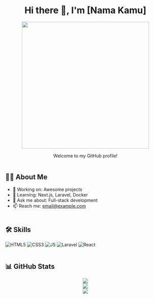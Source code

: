 <h1 align="center">Hi there 👋, I'm [Nama Kamu]</h1>

<p align="center">
  <img src="https://media.giphy.com/media/qgQUggAC3Pfv687qPC/giphy.gif" width="400"/>
</p>

<p align="center">
  Welcome to my GitHub profile!
</p>

<!-- RGB Divider -->
<p align="center">
  <img src="https://i.imgur.com/V5gGJ2P.gif" width="100%" height="3px" />
</p>

## 👨‍💻 About Me
- 🔭 Working on: Awesome projects
- 🌱 Learning: Next.js, Laravel, Docker
- 💬 Ask me about: Full-stack development
- 📫 Reach me: email@example.com

<!-- RGB Divider -->
<p align="center">
  <img src="https://i.imgur.com/V5gGJ2P.gif" width="100%" height="3px" />
</p>

## 🛠️ Skills
![HTML5](https://img.shields.io/badge/HTML5-E34F26?style=for-the-badge&logo=html5&logoColor=white)
![CSS3](https://img.shields.io/badge/CSS3-1572B6?style=for-the-badge&logo=css3&logoColor=white)
![JS](https://img.shields.io/badge/JavaScript-F7DF1E?style=for-the-badge&logo=javascript&logoColor=black)
![Laravel](https://img.shields.io/badge/Laravel-FF2D20?style=for-the-badge&logo=laravel&logoColor=white)
![React](https://img.shields.io/badge/React-20232A?style=for-the-badge&logo=react&logoColor=61DAFB)

<!-- RGB Divider -->
<p align="center">
  <img src="https://i.imgur.com/V5gGJ2P.gif" width="100%" height="3px" />
</p>

## 📊 GitHub Stats

<p align="center">
  <img src="https://github-readme-stats.vercel.app/api?username=your-username&show_icons=true&theme=radical" />
  <br/>
  <img src="https://github-readme-streak-stats.herokuapp.com/?user=your-username&theme=radical" />
  <br/>
  <img src="https://github-readme-stats.vercel.app/api/top-langs/?username=your-username&layout=compact&theme=radical" />
</p>

